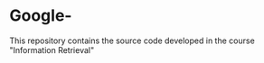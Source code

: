 Google-
=======

This repository contains the source code developed in the course "Information Retrieval"
